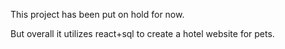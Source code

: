 This project has been put on hold for now. 

But overall it utilizes react+sql to create a hotel website for pets.
